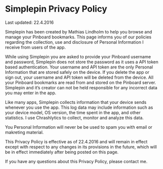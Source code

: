 # Simplepin Privacy Policy
Last updated: 22.4.2016

Simplepin has been created by Mathias Lindholm to help you browse and manage your Pinboard bookmarks. This page informs you of our policies regarding the collection, use and disclosure of Personal Information I receive from users of the app.

While using Simplepin you are asked to provide your Pinboard username and password, Simplepin does not store the password as it uses a API token based authentication. Your username and API token are the only Personal Information that are stored safely on the device. If you delete the app or sign out, your username and API token will be deleted from the device. All your Pinboard bookmarks are read from and stored on the Pinboard server. Simplepin and it’s creator can not be held responsible for any incorrect data you may enter in the app.

Like many apps, Simplepin collects information that your device sends whenever you use the app. This log data may include information such as your device model, OS version, the time spent in the app, and other statistics. I use Chrashlytics to collect, monitor and analyze this data.

You Personal Information will never be be used to spam you with email or makreting material.

This Privacy Policy is effective as of 22.4.2016 and will remain in effect except with respect to any changes in its provisions in the future, which will be in effect immediately after being posted on this page.

If you have any questions about this Privacy Policy, please contact me.